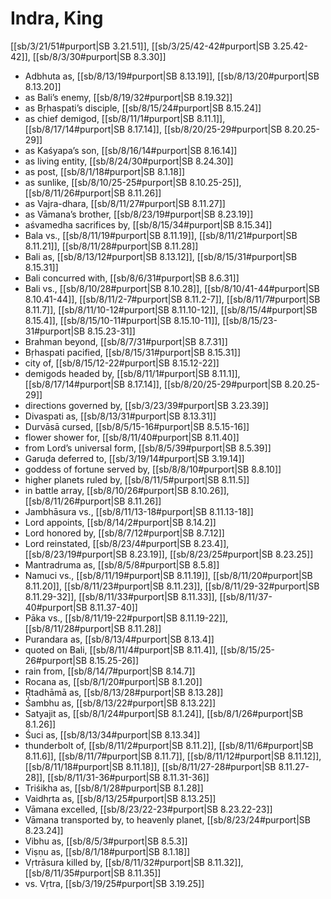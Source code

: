 # Indra, King

[[sb/3/21/51#purport|SB 3.21.51]], [[sb/3/25/42-42#purport|SB 3.25.42-42]], [[sb/8/3/30#purport|SB 8.3.30]]

* Adbhuta as, [[sb/8/13/19#purport|SB 8.13.19]], [[sb/8/13/20#purport|SB 8.13.20]]
* as Bali’s enemy, [[sb/8/19/32#purport|SB 8.19.32]]
* as Bṛhaspati’s disciple, [[sb/8/15/24#purport|SB 8.15.24]]
* as chief demigod, [[sb/8/11/1#purport|SB 8.11.1]], [[sb/8/17/14#purport|SB 8.17.14]], [[sb/8/20/25-29#purport|SB 8.20.25-29]]
* as Kaśyapa’s son, [[sb/8/16/14#purport|SB 8.16.14]]
* as living entity, [[sb/8/24/30#purport|SB 8.24.30]]
* as post, [[sb/8/1/18#purport|SB 8.1.18]]
* as sunlike, [[sb/8/10/25-25#purport|SB 8.10.25-25]], [[sb/8/11/26#purport|SB 8.11.26]]
* as Vajra-dhara, [[sb/8/11/27#purport|SB 8.11.27]]
* as Vāmana’s brother, [[sb/8/23/19#purport|SB 8.23.19]]
* aśvamedha sacrifices by, [[sb/8/15/34#purport|SB 8.15.34]]
* Bala vs., [[sb/8/11/19#purport|SB 8.11.19]], [[sb/8/11/21#purport|SB 8.11.21]], [[sb/8/11/28#purport|SB 8.11.28]]
* Bali as, [[sb/8/13/12#purport|SB 8.13.12]], [[sb/8/15/31#purport|SB 8.15.31]]
* Bali concurred with, [[sb/8/6/31#purport|SB 8.6.31]]
* Bali vs., [[sb/8/10/28#purport|SB 8.10.28]], [[sb/8/10/41-44#purport|SB 8.10.41-44]], [[sb/8/11/2-7#purport|SB 8.11.2-7]], [[sb/8/11/7#purport|SB 8.11.7]], [[sb/8/11/10-12#purport|SB 8.11.10-12]], [[sb/8/15/4#purport|SB 8.15.4]], [[sb/8/15/10-11#purport|SB 8.15.10-11]], [[sb/8/15/23-31#purport|SB 8.15.23-31]]
* Brahman beyond, [[sb/8/7/31#purport|SB 8.7.31]]
* Bṛhaspati pacified, [[sb/8/15/31#purport|SB 8.15.31]]
* city of, [[sb/8/15/12-22#purport|SB 8.15.12-22]]
* demigods headed by, [[sb/8/11/1#purport|SB 8.11.1]], [[sb/8/17/14#purport|SB 8.17.14]], [[sb/8/20/25-29#purport|SB 8.20.25-29]]
* directions governed by, [[sb/3/23/39#purport|SB 3.23.39]]
* Divaspati as, [[sb/8/13/31#purport|SB 8.13.31]]
* Durvāsā cursed, [[sb/8/5/15-16#purport|SB 8.5.15-16]]
* flower shower for, [[sb/8/11/40#purport|SB 8.11.40]]
* from Lord’s universal form, [[sb/8/5/39#purport|SB 8.5.39]]
* Garuḍa deferred to, [[sb/3/19/14#purport|SB 3.19.14]]
* goddess of fortune served by, [[sb/8/8/10#purport|SB 8.8.10]]
* higher planets ruled by, [[sb/8/11/5#purport|SB 8.11.5]]
* in battle array, [[sb/8/10/26#purport|SB 8.10.26]], [[sb/8/11/26#purport|SB 8.11.26]]
* Jambhāsura vs., [[sb/8/11/13-18#purport|SB 8.11.13-18]]
* Lord appoints, [[sb/8/14/2#purport|SB 8.14.2]]
* Lord honored by, [[sb/8/7/12#purport|SB 8.7.12]]
* Lord reinstated, [[sb/8/23/4#purport|SB 8.23.4]], [[sb/8/23/19#purport|SB 8.23.19]], [[sb/8/23/25#purport|SB 8.23.25]]
* Mantradruma as, [[sb/8/5/8#purport|SB 8.5.8]]
* Namuci vs., [[sb/8/11/19#purport|SB 8.11.19]], [[sb/8/11/20#purport|SB 8.11.20]], [[sb/8/11/23#purport|SB 8.11.23]], [[sb/8/11/29-32#purport|SB 8.11.29-32]], [[sb/8/11/33#purport|SB 8.11.33]], [[sb/8/11/37-40#purport|SB 8.11.37-40]]
* Pāka vs., [[sb/8/11/19-22#purport|SB 8.11.19-22]], [[sb/8/11/28#purport|SB 8.11.28]]
* Purandara as, [[sb/8/13/4#purport|SB 8.13.4]]
* quoted on Bali, [[sb/8/11/4#purport|SB 8.11.4]], [[sb/8/15/25-26#purport|SB 8.15.25-26]]
* rain from, [[sb/8/14/7#purport|SB 8.14.7]]
* Rocana as, [[sb/8/1/20#purport|SB 8.1.20]]
* Ṛtadhāmā as, [[sb/8/13/28#purport|SB 8.13.28]]
* Śambhu as, [[sb/8/13/22#purport|SB 8.13.22]]
* Satyajit as, [[sb/8/1/24#purport|SB 8.1.24]], [[sb/8/1/26#purport|SB 8.1.26]]
* Śuci as, [[sb/8/13/34#purport|SB 8.13.34]]
* thunderbolt of, [[sb/8/11/2#purport|SB 8.11.2]], [[sb/8/11/6#purport|SB 8.11.6]], [[sb/8/11/7#purport|SB 8.11.7]], [[sb/8/11/12#purport|SB 8.11.12]], [[sb/8/11/18#purport|SB 8.11.18]], [[sb/8/11/27-28#purport|SB 8.11.27-28]], [[sb/8/11/31-36#purport|SB 8.11.31-36]]
* Triśikha as, [[sb/8/1/28#purport|SB 8.1.28]]
* Vaidhṛta as, [[sb/8/13/25#purport|SB 8.13.25]]
* Vāmana excelled, [[sb/8/23/22-23#purport|SB 8.23.22-23]]
* Vāmana transported by, to heavenly planet, [[sb/8/23/24#purport|SB 8.23.24]]
* Vibhu as, [[sb/8/5/3#purport|SB 8.5.3]]
* Viṣṇu as, [[sb/8/1/18#purport|SB 8.1.18]]
* Vṛtrāsura killed by, [[sb/8/11/32#purport|SB 8.11.32]], [[sb/8/11/35#purport|SB 8.11.35]]
* vs. Vṛtra, [[sb/3/19/25#purport|SB 3.19.25]]
